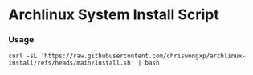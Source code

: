 # Archlinux System Install Script

### Usage
```
curl -sL 'https://raw.githubusercontent.com/chriswongxp/archlinux-install/refs/heads/main/install.sh' | bash
```
